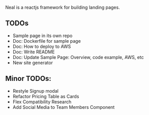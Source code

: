 Neal is a reactjs framework for building landing pages. 

## TODOs

- Sample page in its own repo
- Doc: Dockerfile for sample page
- Doc: How to deploy to AWS
- Doc: Write README
- Doc: Update Sample Page: Overview, code example, AWS, etc
- New site generator

## Minor TODOs:

- Restyle Signup modal
- Refactor Pricing Table as Cards
- Flex Compatibility Research
- Add Social Media to Team Members Component

